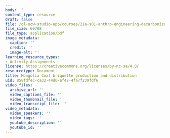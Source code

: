 ```yaml
---
body: ''
content_type: resource
draft: false
file: /ol-ocw-studio-app/courses/21a-s01-anthro-engineering-decarbonization-at-the-million-person-scale-fall-2023/mit21a_s01f23_mongolia_coal_briquette_production_distribution.pdf
file_size: 60708
file_type: application/pdf
image_metadata:
  caption: ''
  credit: ''
  image-alt: ''
learning_resource_types:
- Activity Assignments
license: https://creativecommons.org/licenses/by-nc-sa/4.0/
resourcetype: Document
title: Mongolia Coal briquette production and distribution
uid: 858fdfec-ca32-44d0-af42-4fa7f239fdf6
video_files:
  archive_url: ''
  video_captions_file: ''
  video_thumbnail_file: ''
  video_transcript_file: ''
video_metadata:
  video_speakers: ''
  video_tags: ''
  youtube_description: ''
  youtube_id: ''
---
```

